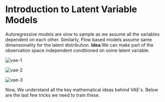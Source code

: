 # Introduction to Latent Variable Models

Autoregressive models are slow to sample as we assume all the variables dependent on each other. Similarly, Flow based models assume same dimensionality for the latent distribution. **Idea**:We can make part of the observation space independent conditioned on some latent variable.

![vae-1](https://user-images.githubusercontent.com/21222766/147595001-12db8d28-30fc-43d9-9384-7dac523cb23d.jpeg)


![vae-2](https://user-images.githubusercontent.com/21222766/147594976-cd3ad3b4-3348-4a55-a077-6900f8df5884.jpeg)

![vae-3](https://user-images.githubusercontent.com/21222766/147594980-827caf98-f570-4cdc-b333-76939c96ad3e.jpeg)

Now, We understand all the key mathematical ideas behind VAE's. Below are the last few tricks we need to train these.
